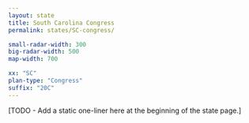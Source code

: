 ```yaml
---
layout: state
title: South Carolina Congress
permalink: states/SC-congress/

small-radar-width: 300
big-radar-width: 500
map-width: 700

xx: "SC"
plan-type: "Congress"
suffix: "20C"
---
```


[TODO - Add a static one-liner here at the beginning of the state page.]